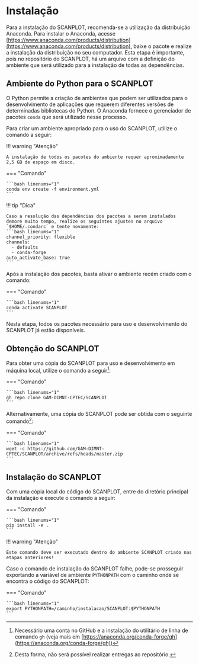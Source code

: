 # Instalação

Para a instalação do SCANPLOT, recomenda-se a utilização da distribuição Anaconda. Para instalar o Anaconda, acesse [https://www.anaconda.com/products/distribution](https://www.anaconda.com/products/distribution), baixe o pacote e realize a instalação da distribuição no seu computador. Esta etapa é importante, pois no repositório do SCANPLOT, há um arquivo com a definição do ambiente que será utilizado para a instalação de todas as dependências.

## Ambiente do Python para o SCANPLOT

O Python permite a criação de ambientes que podem ser utilizados para o desenvolvimento de aplicações que requerem diferentes versões de determinadas bibliotecas do Python. O Anaconda fornece o gerenciador de pacotes `conda` que será utilizado nesse processo.

Para criar um ambiente apropriado para o uso do SCANPLOT, utilize o comando a seguir:

!!! warning "Atenção"

    A instalação de todos os pacotes do ambiente requer aproximadamente 2,5 GB de espaço em disco.

=== "Comando"

    ```bash linenums="1"
    conda env create -f environment.yml
    ```

!!! tip "Dica"

    Caso a resolução das dependências dos pacotes a serem instalados demore muito tempo, realize os seguintes ajustes no arquivo `$HOME/.condarc` e tente novamente:
    ```bash linenums="1"
    channel_priority: flexible
    channels:
      - defaults
      - conda-forge
    auto_activate_base: true
    ```

Após a instalação dos pacotes, basta ativar o ambiente recém criado com o comando:

=== "Comando"

    ```bash linenums="1"
    conda activate SCANPLOT
    ```

Nesta etapa, todos os pacotes necessário para uso e desenvolvimento do SCANPLOT já estão disponíveis.

## Obtenção do SCANPLOT

Para obter uma cópia do SCANPLOT para uso e desenvolvimento em máquina local, utilize o comando a seguir[^1]:

=== "Comando"

    ```bash linenums="1"
    gh repo clone GAM-DIMNT-CPTEC/SCANPLOT
    ```

Alternativamente, uma cópia do SCANPLOT pode ser obtida com o seguinte comando[^2]:

=== "Comando"

    ```bash linenums="1"
    wget -c https://github.com/GAM-DIMNT-CPTEC/SCANPLOT/archive/refs/heads/master.zip
    ```

## Instalação do SCANPLOT

Com uma cópia local do código do SCANPLOT, entre do diretório principal da instalação e execute o comando a seguir:

=== "Comando"

    ```bash linenums="1"
    pip install -e .
    ```

!!! warning "Atenção"

    Este comando deve ser executado dentro do ambiente SCANPLOT criado nas etapas anteriores!

Caso o comando de instalação do SCANPLOT falhe, pode-se prosseguir exportando a variável de ambiente `PYTHONPATH` com o caminho onde se encontra o código do SCANPLOT:

=== "Comando"

    ```bash linenums="1"
    export PYTHONPATH=/caminho/instalacao/SCANPLOT:$PYTHONPATH
    ```

[^1]: Necessário uma conta no GitHub e a instalação do utilitário de linha de comando `gh` (veja mais em [https://anaconda.org/conda-forge/gh](https://anaconda.org/conda-forge/gh))
[^2]: Desta forma, não será possível realizar entregas ao repositório.
